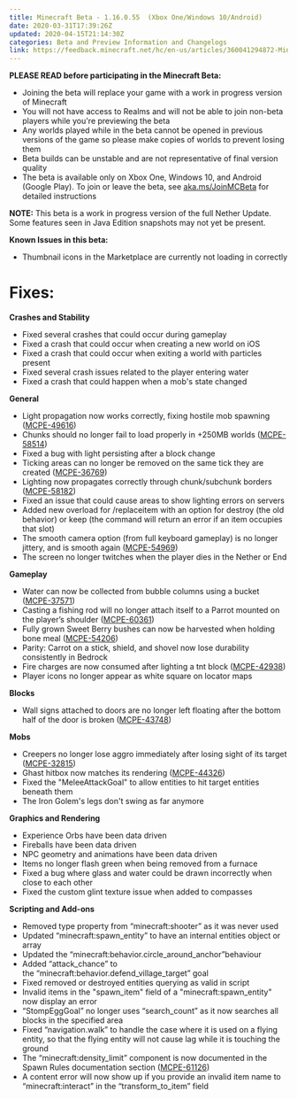 ```yaml
---
title: Minecraft Beta - 1.16.0.55  (Xbox One/Windows 10/Android)
date: 2020-03-31T17:39:26Z
updated: 2020-04-15T21:14:30Z
categories: Beta and Preview Information and Changelogs
link: https://feedback.minecraft.net/hc/en-us/articles/360041294872-Minecraft-Beta-1-16-0-55-Xbox-One-Windows-10-Android-
---
```


**PLEASE READ before participating in the Minecraft Beta:**

- Joining the beta will replace your game with a work in progress version of Minecraft
- You will not have access to Realms and will not be able to join non-beta players while you're previewing the beta
- Any worlds played while in the beta cannot be opened in previous versions of the game so please make copies of worlds to prevent losing them
- Beta builds can be unstable and are not representative of final version quality
- The beta is available only on Xbox One, Windows 10, and Android (Google Play). To join or leave the beta, see [aka.ms/JoinMCBeta](https://aka.ms/JoinMCBeta) for detailed instructions

**NOTE:** This beta is a work in progress version of the full Nether Update. Some features seen in Java Edition snapshots may not yet be present.

**Known Issues in this beta:**

- Thumbnail icons in the Marketplace are currently not loading in correctly

# **Fixes:**

**Crashes and Stability**

- Fixed several crashes that could occur during gameplay
- Fixed a crash that could occur when creating a new world on iOS 
- Fixed a crash that could occur when exiting a world with particles present 
- Fixed several crash issues related to the player entering water 
- Fixed a crash that could happen when a mob's state changed 

**General**

- Light propagation now works correctly, fixing hostile mob spawning ([MCPE-49616](https://bugs.mojang.com/browse/MCPE-49616))
- Chunks should no longer fail to load properly in +250MB worlds ([MCPE-58514](https://bugs.mojang.com/browse/MCPE-58514))
- Fixed a bug with light persisting after a block change
- Ticking areas can no longer be removed on the same tick they are created ([MCPE-36769](https://bugs.mojang.com/browse/MCPE-36769)) 
- Lighting now propagates correctly through chunk/subchunk borders ([MCPE-58182](https://bugs.mojang.com/browse/MCPE-58182)) 
- Fixed an issue that could cause areas to show lighting errors on servers 
- Added new overload for /replaceitem with an option for destroy (the old behavior) or keep (the command will return an error if an item occupies that slot)
- The smooth camera option (from full keyboard gameplay) is no longer jittery, and is smooth again ([MCPE-54969](https://bugs.mojang.com/browse/MCPE-54969)) 
- The screen no longer twitches when the player dies in the Nether or End

**Gameplay**

- Water can now be collected from bubble columns using a bucket ([MCPE-37571](https://bugs.mojang.com/browse/MCPE-37571))
- Casting a fishing rod will no longer attach itself to a Parrot mounted on the player’s shoulder ([MCPE-60361](https://bugs.mojang.com/browse/MCPE-60361))
- Fully grown Sweet Berry bushes can now be harvested when holding bone meal ([MCPE-54206](https://bugs.mojang.com/browse/MCPE-54206))
- Parity: Carrot on a stick, shield, and shovel now lose durability consistently in Bedrock 
- Fire charges are now consumed after lighting a tnt block ([MCPE-42938](https://bugs.mojang.com/browse/MCPE-42938))
- Player icons no longer appear as white square on locator maps

**Blocks**

- Wall signs attached to doors are no longer left floating after the bottom half of the door is broken ([MCPE-43748](https://bugs.mojang.com/browse/MCPE-43748)) 

**Mobs**

- Creepers no longer lose aggro immediately after losing sight of its target ([MCPE-32815](https://bugs.mojang.com/browse/MCPE-32815)) 
- Ghast hitbox now matches its rendering ([MCPE-44326](https://bugs.mojang.com/browse/MCPE-44326))
- Fixed the "MeleeAttackGoal" to allow entities to hit target entities beneath them
- The Iron Golem's legs don't swing as far anymore 

**Graphics and Rendering**

- Experience Orbs have been data driven 
- Fireballs have been data driven 
- NPC geometry and animations have been data driven 
- Items no longer flash green when being removed from a furnace
- Fixed a bug where glass and water could be drawn incorrectly when close to each other 
- Fixed the custom glint texture issue when added to compasses 

**Scripting and Add-ons**

- Removed type property from “minecraft:shooter” as it was never used
- Updated “minecraft:spawn_entity” to have an internal entities object or array
- Updated the “minecraft:behavior.circle_around_anchor”behaviour
- Added “attack_chance” to the “minecraft:behavior.defend_village_target” goal
- Fixed removed or destroyed entities querying as valid in script 
- Invalid items in the "spawn_item" field of a "minecraft:spawn_entity" now display an error 
- “StompEggGoal” no longer uses “search_count” as it now searches all blocks in the specified area 
- Fixed “navigation.walk” to handle the case where it is used on a flying entity, so that the flying entity will not cause lag while it is touching the ground 
- The “minecraft:density_limit” component is now documented in the Spawn Rules documentation section ([MCPE-61126](https://bugs.mojang.com/browse/MCPE-61126))
- A content error will now show up if you provide an invalid item name to “minecraft:interact” in the “transform_to_item” field
